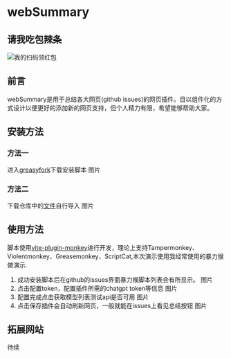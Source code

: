 # webSummary
## 请我吃包辣条
![我的扫码领红包](https://jsdelivr.nodream.cf/gh/1802024110/GitHub_Oss@main/img/我的支付宝扫码领红包二维码.png)
## 前言
webSummary是用于总结各大网页(github issues)的网页插件。目以组件化的方式设计以便更好的添加新的网页支持，但个人精力有限，希望能够帮助大家。
## 安装方法
### 方法一
进入[greasyfork]()下载安装脚本
图片
### 方法二
下载仓库中的[文件](https://github.com/1802024110/WebSummaryHub/tree/main/dist)自行导入
图片
## 使用方法
脚本使用[vite-plugin-monkey](https://github.com/lisonge/vite-plugin-monkey)进行开发，理论上支持Tampermonkey、Violentmonkey、Greasemonkey、ScriptCat,本次演示使用我经常使用的暴力猴做演示.
1. 成功安装脚本后在github的issues界面暴力猴脚本列表会有所显示。
图片
2. 点击配置token，配置插件所需的chatgpt token等信息
图片
3. 配置完成点击获取模型列表测试api是否可用
图片
4. 点击保存插件会自动刷新网页，一般就能在issues上看见总结按钮
图片

## 拓展网站
待续